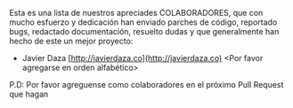 Esta es una lista de nuestros apreciades COLABORADORES, que con mucho esfuerzo y dedicación han enviado parches de código, reportado bugs, redactado documentación, resuelto dudas y que generalmente han hecho de este un mejor proyecto:

- Javier Daza [http://javierdaza.co](http://javierdaza.co)
<Por favor agregarse en orden alfabético>

P.D: Por favor agreguense como colaboradores en el próximo Pull Request que hagan
